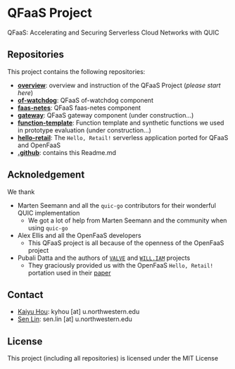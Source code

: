 # QFaaS Project

QFaaS: Accelerating and Securing Serverless Cloud Networks with QUIC

## Repositories

This project contains the following repositories:

 - [**overview**](https://github.com/qfaas-project/overview): overview and instruction of the QFaaS Project (*please start here*)
 - [**of-watchdog**](https://github.com/qfaas-project/of-watchdog): QFaaS of-watchdog component
 - [**faas-netes**](https://github.com/qfaas-project/faas-netes): QFaaS faas-netes component
 - [**gateway**](#): QFaaS gateway component (under construction...)
 - [**function-template**](#): Function template and synthetic functions we used in prototype evaluation (under construction...)
 - [**hello-retail**](https://github.com/qfaas-project/hello-retail): The `Hello, Retail!` serverless application ported for QFaaS and OpenFaaS
 - [**.github**](https://github.com/qfaas-project/.github): contains this Readme.md
 
 ## Acknoledgement
 
 We thank
 
  - Marten Seemann and all the `quic-go` contributors for their wonderful QUIC implementation
    - We got a lot of help from Marten Seemann and the community when using `quic-go`
  - Alex Ellis and all the OpenFaaS developers
    - This QFaaS project is all because of the openness of the OpenFaaS project
  - Pubali Datta and the authors of [`VALVE`](https://pdatta2.web.illinois.edu/files/DattaWWW20.pdf) and [`WILL.IAM`](https://pdatta2.web.illinois.edu/publication/william/william.pdf) projects
    - They graciously provided us with the OpenFaaS `Hello, Retail!` portation used in their [paper](https://pdatta2.web.illinois.edu/publication/william/william.pdf)
 
 ## Contact
 
  - [Kaiyu Hou](https://kyhou.com/): kyhou [at] u.northwestern.edu
  - [Sen Lin](https://senlin.dev/): sen.lin [at] u.northwestern.edu
  
 ## License
 
 This project (including all repositories) is licensed under the MIT License
